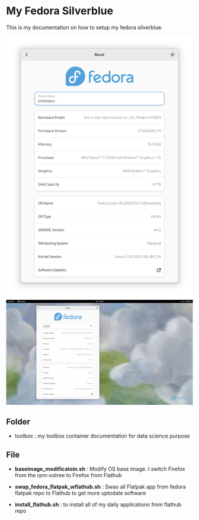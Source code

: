 # My Fedora Silverblue

This is my documentation on how to setup my fedora silverblue.

![screenshot_silverblue](images/ss_silverblue.png)
![screenshot_silverblue_full](images/ss_silverblue_full.png)

## Folder

* toolbox : my toolbox container documentation for data science purpose

## File

* **baseimage_modificatoin.sh** : Modify OS base image. I switch Firefox from the rpm-ostree to Firefox from Flathub

* **swap_fedora_flatpak_wflathub.sh** : Swao all Flatpak app from fedora flatpak repo to Flathub to get more uptodate software

* **install_flathub.sh** : to install all of my daily applications from flathub repo
